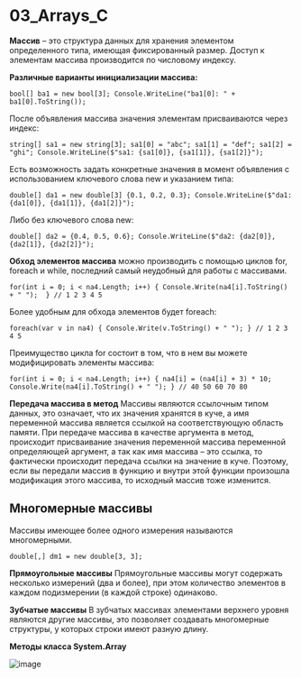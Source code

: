 # 03_Arrays_C
**Массив** – это структура данных для хранения элементом определенного типа, имеющая фиксированный размер. Доступ к элементам массива производится по числовому индексу.

**Различные варианты инициализации массива:**

` bool[] ba1 = new bool[3];
Console.WriteLine("ba1[0]: " + ba1[0].ToString()); `

После объявления массива значения элементам присваиваются через индекс:

` string[] sa1 = new string[3];
sa1[0] = "abc";
sa1[1] = "def";
sa1[2] = "ghi";
Console.WriteLine($"sa1: {sa1[0]}, {sa1[1]}, {sa1[2]}"); `

Есть возможность задать конкретные значения в момент объявления с использованием ключевого слова new и указанием типа:

` double[] da1 = new double[3] {0.1, 0.2, 0.3};
Console.WriteLine($"da1: {da1[0]}, {da1[1]}, {da1[2]}"); `

Либо без ключевого слова new:

` double[] da2 = {0.4, 0.5, 0.6};
Console.WriteLine($"da2: {da2[0]}, {da2[1]}, {da2[2]}"); `

**Обход элементов массива** можно производить с помощью циклов for, foreach и while, последний самый неудобный для работы с массивами.

` for(int i = 0; i < na4.Length; i++)
{
    Console.Write(na4[i].ToString() + " "); 
} // 1 2 3 4 5 `

Более удобным для обхода элементов будет foreach:

` foreach(var v in na4)
{
    Console.Write(v.ToString() + " ");
} // 1 2 3 4 5 `

Преимущество цикла for состоит в том, что в нем вы можете модифицировать элементы массива:

` for(int i = 0; i < na4.Length; i++)
{
    na4[i] = (na4[i] + 3) * 10;
    Console.Write(na4[i].ToString() + " ");
} // 40 50 60 70 80 `

**Передача массива в метод**
Массивы являются ссылочным типом данных, это означает, что их значения хранятся в куче, а имя переменной массива является ссылкой на соответствующую область памяти. При передаче массива в качестве аргумента в метод, происходит присваивание значения переменной массива переменной определяющей аргумент, а так как имя массива – это ссылка, то фактически происходит передача ссылки на значение в куче. Поэтому, если вы передали массив в функцию и внутри этой функции произошла модификация этого массива, то исходный массив тоже изменится.

## **Многомерные массивы**
Массивы имеющее более одного измерения называются многомерными.

` double[,] dm1 = new double[3, 3]; `

**Прямоугольные массивы**
Прямоугольные массивы могут содержать несколько измерений (два и более), при этом количество элементов в каждом подизмерении (в каждой строке) одинаково.

**Зубчатые массивы**
В зубчатых массивах элементами верхнего уровня являются другие массивы, это позволяет создавать многомерные структуры, у которых строки имеют разную длину.

**Методы класса System.Array**

![image](https://github.com/user-attachments/assets/fe24be81-ba01-4b7e-93cb-7f2b868909b9)



